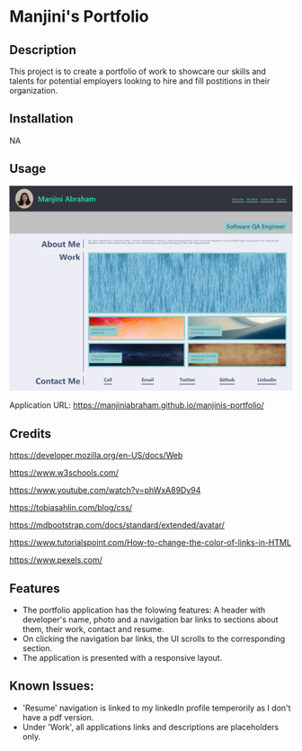 # Manjini's Portfolio

## Description
This project is to create a portfolio of work to showcare our skills and talents for potential employers looking to hire and fill postitions in their organization.

## Installation
NA

## Usage

![Screenshot of the live page](assets/images/Manjini-s-Portfolio.png)


Application URL: https://manjiniabraham.github.io/manjinis-portfolio/

## Credits

https://developer.mozilla.org/en-US/docs/Web

https://www.w3schools.com/

https://www.youtube.com/watch?v=phWxA89Dy94

https://tobiasahlin.com/blog/css/

https://mdbootstrap.com/docs/standard/extended/avatar/

https://www.tutorialspoint.com/How-to-change-the-color-of-links-in-HTML

https://www.pexels.com/


## Features

* The portfolio application has the folowing features:
A header with developer's name, photo and a navigation bar links to sections about them, their work, contact and resume.
* On clicking the navigation bar links, the UI scrolls to the corresponding section.
* The application is presented with a responsive layout.

## Known Issues:
*  'Resume' navigation is linked to my linkedIn profile temperorily as I don't have a pdf version.
*  Under 'Work', all applications links and descriptions are placeholders only.

